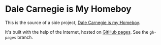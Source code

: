 Dale Carnegie is My Homeboy
========================

This is the source of a side project, [Dale Carnegie is my Homeboy](https://hotdogsandeggs.com/dale).

It's built with the help of the Internet, hosted on [GitHub pages](https://pages.github.com/). See the `gh-pages` branch. 
